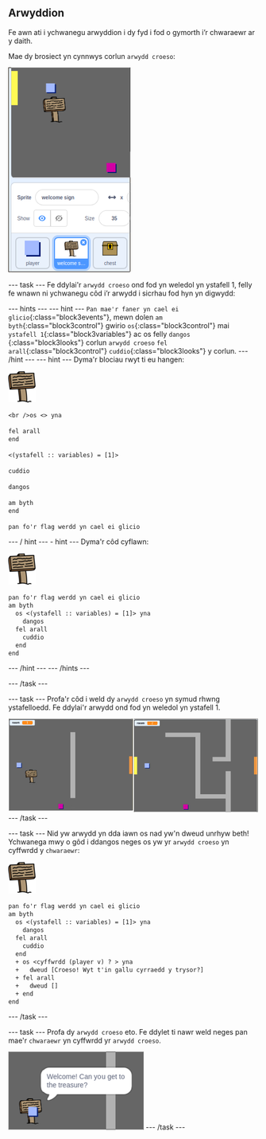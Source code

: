 ## Arwyddion

Fe awn ati i ychwanegu arwyddion i dy fyd i fod o gymorth i’r chwaraewr ar y daith.

Mae dy brosiect yn cynnwys corlun `arwydd croeso`:

![sgrinlun](images/world-sign.png)

\--- task \--- Fe ddylai'r `arwydd croeso` ond fod yn weledol yn ystafell 1, felly fe wnawn ni ychwanegu côd i’r arwydd i sicrhau fod hyn yn digwydd:

\--- hints \--- \--- hint \--- `Pan mae'r faner yn cael ei glicio`{:class="block3events"}, mewn dolen `am byth`{:class="block3control"} gwirio `os`{:class="block3control"} mai `ystafell 1`{:class="block3variables"} ac os felly `dangos `{:class="block3looks"} corlun `arwydd croeso` `fel arall`{:class="block3control"} `cuddio`{:class="block3looks"} y corlun. \--- /hint \--- \--- hint \--- Dyma'r blociau rwyt ti eu hangen:

![arwydd](images/sign.png)

```blocks3
<br />os <> yna 
  
fel arall
end

<(ystafell :: variables) = [1]>

cuddio

dangos

am byth
end

pan fo'r flag werdd yn cael ei glicio

```

\--- / hint \--- - hint \--- Dyma'r côd cyflawn:

![arwydd](images/sign.png)

```blocks3
pan fo'r flag werdd yn cael ei glicio
am byth 
  os <(ystafell :: variables) = [1]> yna 
    dangos
  fel arall 
    cuddio
  end
end
```

\--- /hint \--- \--- /hints \---

\--- /task \---

\--- task \--- Profa'r côd i weld dy `arwydd croeso` yn symud rhwng ystafelloedd. Fe ddylai'r arwydd ond fod yn weledol yn ystafell 1.

![sgrinlun](images/world-sign-test.png) \--- /task \---

\--- task \--- Nid yw arwydd yn dda iawn os nad yw'n dweud unrhyw beth! Ychwanega mwy o gôd i ddangos neges os yw yr `arwydd croeso` yn cyffwrdd y `chwaraewr`:

![arwydd](images/sign.png)

```blocks3
pan fo'r flag werdd yn cael ei glicio
am byth 
  os <(ystafell :: variables) = [1]> yna 
    dangos
  fel arall 
    cuddio
  end
  + os <cyffwrdd (player v) ? > yna 
  +   dweud [Croeso! Wyt t'in gallu cyrraedd y trysor?]
  + fel arall 
  +   dweud []
  + end
end
```

\--- /task \---

\--- task \--- Profa dy `arwydd croeso` eto. Fe ddylet ti nawr weld neges pan mae'r `chwaraewr` yn cyffwrdd yr `arwydd croeso`.

![sgrinlun](images/world-sign-test2.png) \--- /task \---
